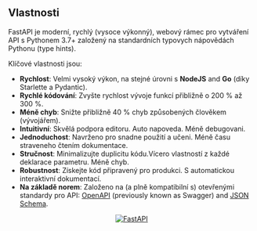 
## Vlastnosti
FastAPI je moderní, rychlý (vysoce výkonný), webový rámec pro vytváření API s Pythonem 3.7+ založený na standardních typovych nápovědách Pythonu (type hints).

Klíčové vlastnosti jsou:

* **Rychlost**: Velmi vysoký výkon, na stejné úrovni s **NodeJS** and **Go** (díky Starlette a Pydantic).
* **Rychlé kódování**: Zvyšte rychlost vývoje funkcí přibližně o 200 % až 300 %.
* **Méně chyb**: Snižte přibližně 40 % chyb způsobených člověkem (vývojářem).
* **Intuitivní**: Skvělá podpora editoru. Auto napoveda. Méně debugovani.
* **Jednoduchost**: Navrženo pro snadne použití a učeni. Méně času straveneho čtením dokumentace.
* **Stručnost**: Minimalizujte duplicitu kódu.Vícero vlastností z každé deklarace parametru. Méně chyb.
* **Robustnost**: Získejte kód připravený pro produkci. S automatickou interaktivní dokumentací.
* **Na základě norem**: Založeno na (a plně kompatibilní s) otevřenými standardy pro API: <a href="https://github.com/OAI/OpenAPI-Specification" class="external-link" target="_blank">OpenAPI</a> (previously known as Swagger) and <a href="https://json-schema.org/" class="external-link" target="_blank">JSON Schema</a>.

<p align="center">
  <a href="https://fastapi.tiangolo.com"><img src="https://fastapi.tiangolo.com/img/logo-margin/logo-teal.png" alt="FastAPI"></a>
</p>
